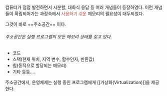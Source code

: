 컴퓨터가 점점 발전하면서 시분할, 대화식 응답 등 여러 개념들이 등장하였다. 이런 개념들이 확립되어가는 과정속에서<font color="#c0504d"> 사용하기 쉬운</font> 메모리의 필요성이 대두되었다.

그것이 바로 ==주소공간== 이다.

###### 주소공간은 실행 프로그램의 모든 메모리 상태를 갖고 있다.
- 코드
- 스택(현재 위치, 지역 변수, 함수인자, 반환값)
- 힙(동적으로 할당되는 메모리)
- 기타 등등....

주소공간에서, 운영체제는 실행 중인 프로그램에게 [[가상화(Virtualization)]]을 제공한다.
